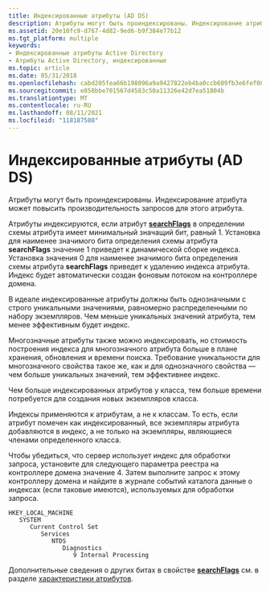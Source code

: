 ```yaml
---
title: Индексированные атрибуты (AD DS)
description: Атрибуты могут быть проиндексированы. Индексирование атрибута может повысить производительность запросов для этого атрибута.
ms.assetid: 20e10fc9-d767-4d82-9ed6-b9f384e77b12
ms.tgt_platform: multiple
keywords:
- Индексированные атрибуты Active Directory
- Атрибуты Active Directory, индексированные
ms.topic: article
ms.date: 05/31/2018
ms.openlocfilehash: cabd205fea66b198096a9a9427822eb4ba0ccb609fb3e6fef0854fa91848371c
ms.sourcegitcommit: e858bbe701567d4583c50a11326e42d7ea51804b
ms.translationtype: MT
ms.contentlocale: ru-RU
ms.lasthandoff: 08/11/2021
ms.locfileid: "118187588"
---
```

# <a name="indexed-attributes-ad-ds"></a>Индексированные атрибуты (AD DS)

Атрибуты могут быть проиндексированы. Индексирование атрибута может повысить производительность запросов для этого атрибута.

Атрибуты индексируются, если атрибут [**searchFlags**](/windows/desktop/ADSchema/a-searchflags) в определении схемы атрибута имеет минимальный значащий бит, равный 1. Установка для наименее значимого бита определения схемы атрибута **searchFlags** значение 1 приведет к динамической сборке индекса. Установка значения 0 для наименее значимого бита определения схемы атрибута **searchFlags** приведет к удалению индекса атрибута. Индекс будет автоматически создан фоновым потоком на контроллере домена.

В идеале индексированные атрибуты должны быть однозначными с строго уникальными значениями, равномерно распределенными по набору экземпляров. Чем меньше уникальных значений атрибута, тем менее эффективным будет индекс.

Многозначные атрибуты также можно индексировать, но стоимость построения индекса для многозначного атрибута больше в плане хранения, обновления и времени поиска. Требование уникальности для многозначного свойства такое же, как и для однозначного свойства — чем больше уникальных значений, тем эффективнее индекс.

Чем больше индексированных атрибутов у класса, тем больше времени потребуется для создания новых экземпляров класса.

Индексы применяются к атрибутам, а не к классам. То есть, если атрибут помечен как индексированный, все экземпляры атрибута добавляются в индекс, а не только на экземпляры, являющиеся членами определенного класса.

Чтобы убедиться, что сервер использует индекс для обработки запроса, установите для следующего параметра реестра на контроллере домена значение 4. Затем выполните запрос к этому контроллеру домена и найдите в журнале событий каталога данные о индексах (если таковые имеются), используемых для обработки запроса.

```
HKEY_LOCAL_MACHINE
   SYSTEM
      Current Control Set
         Services
            NTDS
               Diagnostics
                  9 Internal Processing
```

Дополнительные сведения о других битах в свойстве [**searchFlags**](/windows/desktop/ADSchema/a-searchflags) см. в разделе [характеристики атрибутов](characteristics-of-attributes.md).

 

 